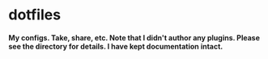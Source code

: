 # dotfiles
#### My configs. Take, share, etc. Note that I didn't author any plugins. Please see the directory for details. I have kept documentation intact.
